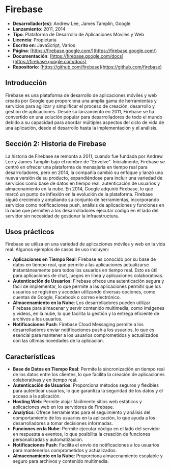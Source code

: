 # Firebase

- **Desarrollador(es)**: Andrew Lee, James Tamplin, Google
- **Lanzamiento**: 2011, 2014
- **Tipo**: Plataforma de Desarrollo de Aplicaciones Móviles y Web
- **Licencia**: Propietaria
- **Escrito en**: JavaScript, Varios
- **Página**: [https://firebase.google.com/](https://firebase.google.com/)
- **Documentación**: [https://firebase.google.com/docs](https://firebase.google.com/docs)
- **Repositorio**: [https://github.com/firebase](https://github.com/firebase)

## Introducción

Firebase es una plataforma de desarrollo de aplicaciones móviles y web creada por Google que proporciona una amplia gama de herramientas y servicios para agilizar y simplificar el proceso de creación, desarrollo y gestión de aplicaciones. Desde su lanzamiento en 2011, Firebase se ha convertido en una solución popular para desarrolladores de todo el mundo debido a su capacidad para abordar múltiples aspectos del ciclo de vida de una aplicación, desde el desarrollo hasta la implementación y el análisis.

## Sección 2: Historia de Firebase

La historia de Firebase se remonta a 2011, cuando fue fundada por Andrew Lee y James Tamplin bajo el nombre de "Envolve". Inicialmente, Firebase se centró en ofrecer una plataforma de mensajería en tiempo real para desarrolladores, pero en 2014, la compañía cambió su enfoque y lanzó una nueva versión de su producto, expandiéndose para incluir una variedad de servicios como base de datos en tiempo real, autenticación de usuarios y almacenamiento en la nube. En 2014, Google adquirió Firebase, lo que marcó un punto de inflexión en la evolución de la plataforma. Firebase siguió creciendo y ampliando su conjunto de herramientas, incorporando servicios como notificaciones push, análisis de aplicaciones y funciones en la nube que permiten a los desarrolladores ejecutar código en el lado del servidor sin necesidad de gestionar la infraestructura.

## Usos prácticos

Firebase se utiliza en una variedad de aplicaciones móviles y web en la vida real. Algunos ejemplos de casos de uso incluyen:

- **Aplicaciones en Tiempo Real**: Firebase es conocido por su base de datos en tiempo real, que permite a las aplicaciones actualizarse instantáneamente para todos los usuarios en tiempo real. Esto es útil para aplicaciones de chat, juegos en línea y aplicaciones colaborativas.
- **Autenticación de Usuarios**: Firebase ofrece una autenticación segura y fácil de implementar, lo que permite a las aplicaciones permitir que los usuarios se registren y accedan utilizando diversas opciones, como cuentas de Google, Facebook o correo electrónico.
- **Almacenamiento en la Nube**: Los desarrolladores pueden utilizar Firebase para almacenar y servir contenido multimedia, como imágenes y videos, en la nube, lo que facilita la gestión y la entrega eficiente de archivos a los usuarios.
- **Notificaciones Push**: Firebase Cloud Messaging permite a los desarrolladores enviar notificaciones push a los usuarios, lo que es esencial para mantener a los usuarios comprometidos y actualizados con las últimas novedades de la aplicación.

## Características

- **Base de Datos en Tiempo Real**: Permite la sincronización en tiempo real de los datos entre los clientes, lo que facilita la creación de aplicaciones colaborativas y en tiempo real.
- **Autenticación de Usuarios**: Proporciona métodos seguros y flexibles para autenticar usuarios, lo que garantiza la seguridad de los datos y el acceso a la aplicación.
- **Hosting Web**: Permite alojar fácilmente sitios web estáticos y aplicaciones web en los servidores de Firebase.
- **Analytics**: Ofrece herramientas para el seguimiento y análisis del comportamiento de los usuarios en la aplicación, lo que ayuda a los desarrolladores a tomar decisiones informadas.
- **Funciones en la Nube**: Permite ejecutar código en el lado del servidor en respuesta a eventos, lo que posibilita la creación de funciones personalizadas y automatización.
- **Notificaciones Push**: Facilita el envío de notificaciones a los usuarios para mantenerlos comprometidos y actualizados.
- **Almacenamiento en la Nube**: Proporciona almacenamiento escalable y seguro para archivos y contenido multimedia.
